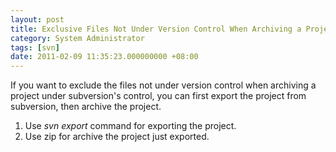 ```yaml
---
layout: post
title: Exclusive Files Not Under Version Control When Archiving a Project Under Subversion's Control
category: System Administrator
tags: [svn]
date: 2011-02-09 11:35:23.000000000 +08:00
---
```

If you want to exclude the files not under version control when archiving a
project under subversion's control, you can first export the project from
subversion, then archive the project.

1. Use *svn export* command for exporting the project.
2. Use zip for archive the project just exported.


